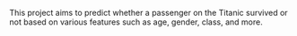 This project aims to predict whether a passenger on the Titanic survived or not based on various features such as age, gender, class, and more.
